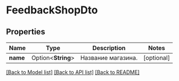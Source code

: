 # FeedbackShopDto

## Properties

Name | Type | Description | Notes
------------ | ------------- | ------------- | -------------
**name** | Option<**String**> | Название магазина. | [optional]

[[Back to Model list]](../README.md#documentation-for-models) [[Back to API list]](../README.md#documentation-for-api-endpoints) [[Back to README]](../README.md)


